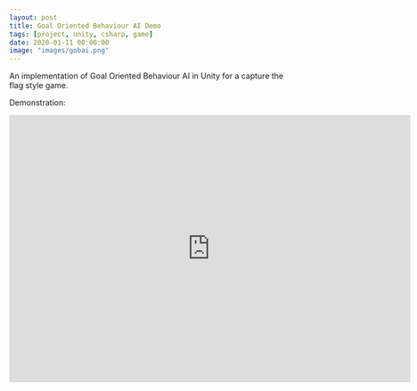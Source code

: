 ```yaml
---
layout: post
title: Goal Oriented Behaviour AI Demo
tags: [project, unity, csharp, game]
date: 2020-01-11 00:00:00
image: "images/gobai.png"
---
```


An implementation of Goal Oriented Behaviour AI in Unity for a capture the flag style game.

Demonstration:
<iframe width="720" height="480" src="http://www.youtube.com/embed/JlLTSBHIe_s" frameborder="0" allowfullscreen></iframe>